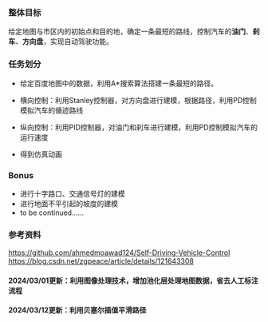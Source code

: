 ### 整体目标
给定地图与市区内的初始点和目的地，确定一条最短的路线，控制汽车的**油门**、**刹车**、**方向盘**，实现自动驾驶功能。

### 任务划分

* 给定百度地图中的数据，利用A\*搜索算法搭建一条最短的路径。
* 横向控制：利用Stanley控制器，对方向盘进行建模，根据路径，利用PD控制模拟汽车的循迹路线  

  <!-- ***Stanley控制器***： -->

  <!-- ![](./image/equ1.png) -->
* 纵向控制：利用PID控制器，对油门和刹车进行建模，利用PD控制模拟汽车的运行速度  

  <!-- ***PID控制器***： -->
  
  <!-- ![](./image/equ2.png) -->
* 得到仿真动画


### Bonus
* 进行十字路口、交通信号灯的建模
* 进行地面不平引起的坡度的建模
* to be continued……

### 参考资料

https://github.com/ahmedmoawad124/Self-Driving-Vehicle-Control
https://blog.csdn.net/zgpeace/article/details/121643308


#### 2024/03/01更新：利用图像处理技术，增加池化层处理地图数据，省去人工标注流程
#### 2024/03/12更新：利用贝塞尔插值平滑路径
